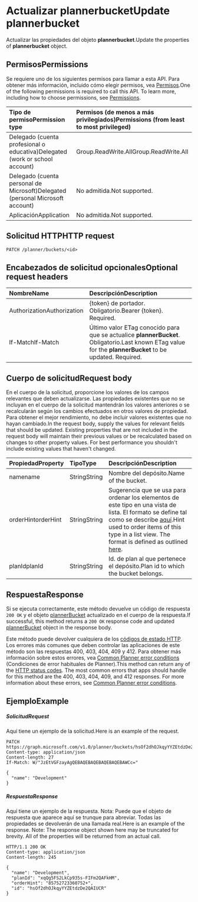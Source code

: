 # <a name="update-plannerbucket"></a><span data-ttu-id="e6a51-101">Actualizar plannerbucket</span><span class="sxs-lookup"><span data-stu-id="e6a51-101">Update plannerbucket</span></span>

<span data-ttu-id="e6a51-102">Actualizar las propiedades del objeto **plannerbucket**.</span><span class="sxs-lookup"><span data-stu-id="e6a51-102">Update the properties of **plannerbucket** object.</span></span>
## <a name="permissions"></a><span data-ttu-id="e6a51-103">Permisos</span><span class="sxs-lookup"><span data-stu-id="e6a51-103">Permissions</span></span>
<span data-ttu-id="e6a51-p101">Se requiere uno de los siguientes permisos para llamar a esta API. Para obtener más información, incluido cómo elegir permisos, vea [Permisos](../../../concepts/permissions_reference.md).</span><span class="sxs-lookup"><span data-stu-id="e6a51-p101">One of the following permissions is required to call this API. To learn more, including how to choose permissions, see [Permissions](../../../concepts/permissions_reference.md).</span></span>

|<span data-ttu-id="e6a51-106">Tipo de permiso</span><span class="sxs-lookup"><span data-stu-id="e6a51-106">Permission type</span></span>      | <span data-ttu-id="e6a51-107">Permisos (de menos a más privilegiados)</span><span class="sxs-lookup"><span data-stu-id="e6a51-107">Permissions (from least to most privileged)</span></span>              |
|:--------------------|:---------------------------------------------------------|
|<span data-ttu-id="e6a51-108">Delegado (cuenta profesional o educativa)</span><span class="sxs-lookup"><span data-stu-id="e6a51-108">Delegated (work or school account)</span></span> | <span data-ttu-id="e6a51-109">Group.ReadWrite.All</span><span class="sxs-lookup"><span data-stu-id="e6a51-109">Group.ReadWrite.All</span></span>    |
|<span data-ttu-id="e6a51-110">Delegado (cuenta personal de Microsoft)</span><span class="sxs-lookup"><span data-stu-id="e6a51-110">Delegated (personal Microsoft account)</span></span> | <span data-ttu-id="e6a51-111">No admitida.</span><span class="sxs-lookup"><span data-stu-id="e6a51-111">Not supported.</span></span>    |
|<span data-ttu-id="e6a51-112">Aplicación</span><span class="sxs-lookup"><span data-stu-id="e6a51-112">Application</span></span> | <span data-ttu-id="e6a51-113">No admitida.</span><span class="sxs-lookup"><span data-stu-id="e6a51-113">Not supported.</span></span> |

## <a name="http-request"></a><span data-ttu-id="e6a51-114">Solicitud HTTP</span><span class="sxs-lookup"><span data-stu-id="e6a51-114">HTTP request</span></span>
<!-- { "blockType": "ignored" } -->
```http
PATCH /planner/buckets/<id>
```
## <a name="optional-request-headers"></a><span data-ttu-id="e6a51-115">Encabezados de solicitud opcionales</span><span class="sxs-lookup"><span data-stu-id="e6a51-115">Optional request headers</span></span>
| <span data-ttu-id="e6a51-116">Nombre</span><span class="sxs-lookup"><span data-stu-id="e6a51-116">Name</span></span>       | <span data-ttu-id="e6a51-117">Descripción</span><span class="sxs-lookup"><span data-stu-id="e6a51-117">Description</span></span>|
|:-----------|:-----------|
| <span data-ttu-id="e6a51-118">Authorization</span><span class="sxs-lookup"><span data-stu-id="e6a51-118">Authorization</span></span>  | <span data-ttu-id="e6a51-p102">{token} de portador. Obligatorio.</span><span class="sxs-lookup"><span data-stu-id="e6a51-p102">Bearer {token}. Required.</span></span> |
| <span data-ttu-id="e6a51-121">If-Match</span><span class="sxs-lookup"><span data-stu-id="e6a51-121">If-Match</span></span>  | <span data-ttu-id="e6a51-p103">Último valor ETag conocido para que se actualice **plannerBucket**. Obligatorio.</span><span class="sxs-lookup"><span data-stu-id="e6a51-p103">Last known ETag value for the **plannerBucket** to be updated. Required.</span></span>|

## <a name="request-body"></a><span data-ttu-id="e6a51-124">Cuerpo de solicitud</span><span class="sxs-lookup"><span data-stu-id="e6a51-124">Request body</span></span>
<span data-ttu-id="e6a51-p104">En el cuerpo de la solicitud, proporcione los valores de los campos relevantes que deben actualizarse. Las propiedades existentes que no se incluyan en el cuerpo de la solicitud mantendrán los valores anteriores o se recalcularán según los cambios efectuados en otros valores de propiedad. Para obtener el mejor rendimiento, no debe incluir valores existentes que no hayan cambiado.</span><span class="sxs-lookup"><span data-stu-id="e6a51-p104">In the request body, supply the values for relevant fields that should be updated. Existing properties that are not included in the request body will maintain their previous values or be recalculated based on changes to other property values. For best performance you shouldn't include existing values that haven't changed.</span></span>

| <span data-ttu-id="e6a51-128">Propiedad</span><span class="sxs-lookup"><span data-stu-id="e6a51-128">Property</span></span>     | <span data-ttu-id="e6a51-129">Tipo</span><span class="sxs-lookup"><span data-stu-id="e6a51-129">Type</span></span>   |<span data-ttu-id="e6a51-130">Descripción</span><span class="sxs-lookup"><span data-stu-id="e6a51-130">Description</span></span>|
|:---------------|:--------|:----------|
|<span data-ttu-id="e6a51-131">name</span><span class="sxs-lookup"><span data-stu-id="e6a51-131">name</span></span>|<span data-ttu-id="e6a51-132">String</span><span class="sxs-lookup"><span data-stu-id="e6a51-132">String</span></span>|<span data-ttu-id="e6a51-133">Nombre del depósito.</span><span class="sxs-lookup"><span data-stu-id="e6a51-133">Name of the bucket.</span></span>|
|<span data-ttu-id="e6a51-134">orderHint</span><span class="sxs-lookup"><span data-stu-id="e6a51-134">orderHint</span></span>|<span data-ttu-id="e6a51-135">String</span><span class="sxs-lookup"><span data-stu-id="e6a51-135">String</span></span>|<span data-ttu-id="e6a51-p105">Sugerencia que se usa para ordenar los elementos de este tipo en una vista de lista. El formato se define tal como se describe [aquí](../resources/planner_order_hint_format.md).</span><span class="sxs-lookup"><span data-stu-id="e6a51-p105">Hint used to order items of this type in a list view. The format is defined as outlined [here](../resources/planner_order_hint_format.md).</span></span>|
|<span data-ttu-id="e6a51-138">planId</span><span class="sxs-lookup"><span data-stu-id="e6a51-138">planId</span></span>|<span data-ttu-id="e6a51-139">String</span><span class="sxs-lookup"><span data-stu-id="e6a51-139">String</span></span>|<span data-ttu-id="e6a51-140">Id. de plan al que pertenece el depósito.</span><span class="sxs-lookup"><span data-stu-id="e6a51-140">Plan id to which the bucket belongs.</span></span>|

## <a name="response"></a><span data-ttu-id="e6a51-141">Respuesta</span><span class="sxs-lookup"><span data-stu-id="e6a51-141">Response</span></span>

<span data-ttu-id="e6a51-142">Si se ejecuta correctamente, este método devuelve un código de respuesta `200 OK` y el objeto [plannerBucket](../resources/plannerbucket.md) actualizado en el cuerpo de la respuesta.</span><span class="sxs-lookup"><span data-stu-id="e6a51-142">If successful, this method returns a `200 OK` response code and updated [plannerBucket](../resources/plannerbucket.md) object in the response body.</span></span>

<span data-ttu-id="e6a51-p106">Este método puede devolver cualquiera de los [códigos de estado HTTP](../../../concepts/errors.md). Los errores más comunes que deben controlar las aplicaciones de este método son las respuestas 400, 403, 404, 409 y 412. Para obtener más información sobre estos errores, vea [Common Planner error conditions](../resources/planner_overview.md#common-planner-error-conditions) (Condiciones de error habituales de Planner).</span><span class="sxs-lookup"><span data-stu-id="e6a51-p106">This method can return any of the [HTTP status codes](../../../concepts/errors.md). The most common errors that apps should handle for this method are the 400, 403, 404, 409, and 412 responses. For more information about these errors, see [Common Planner error conditions](../resources/planner_overview.md#common-planner-error-conditions).</span></span>

## <a name="example"></a><span data-ttu-id="e6a51-146">Ejemplo</span><span class="sxs-lookup"><span data-stu-id="e6a51-146">Example</span></span>
##### <a name="request"></a><span data-ttu-id="e6a51-147">Solicitud</span><span class="sxs-lookup"><span data-stu-id="e6a51-147">Request</span></span>
<span data-ttu-id="e6a51-148">Aquí tiene un ejemplo de la solicitud.</span><span class="sxs-lookup"><span data-stu-id="e6a51-148">Here is an example of the request.</span></span>
<!-- {
  "blockType": "request",
  "name": "update_plannerbucket"
}-->
```http
PATCH https://graph.microsoft.com/v1.0/planner/buckets/hsOf2dhOJkqyYYZEtdzDe2QAIUCR
Content-type: application/json
Content-length: 27
If-Match: W/"JzEtVGFzayAgQEBAQEBAQEBAQEBAQEBAWCc="

{
  "name": "Development"
}
```
##### <a name="response"></a><span data-ttu-id="e6a51-149">Respuesta</span><span class="sxs-lookup"><span data-stu-id="e6a51-149">Response</span></span>
<span data-ttu-id="e6a51-p107">Aquí tiene un ejemplo de la respuesta. Nota: Puede que el objeto de respuesta que aparece aquí se trunque para abreviar. Todas las propiedades se devolverán de una llamada real.</span><span class="sxs-lookup"><span data-stu-id="e6a51-p107">Here is an example of the response. Note: The response object shown here may be truncated for brevity. All of the properties will be returned from an actual call.</span></span>
<!-- {
  "blockType": "response",
  "truncated": true,
  "@odata.type": "microsoft.graph.plannerBucket"
} -->
```http
HTTP/1.1 200 OK
Content-type: application/json
Content-length: 245

{
  "name": "Development",
  "planId": "xqQg5FS2LkCp935s-FIFm2QAFkHM",
  "orderHint": "85752723360752+",
  "id": "hsOf2dhOJkqyYYZEtdzDe2QAIUCR"
}
```

<!-- uuid: 8fcb5dbc-d5aa-4681-8e31-b001d5168d79
2015-10-25 14:57:30 UTC -->
<!-- {
  "type": "#page.annotation",
  "description": "Update plannerbucket",
  "keywords": "",
  "section": "documentation",
  "tocPath": ""
}-->
